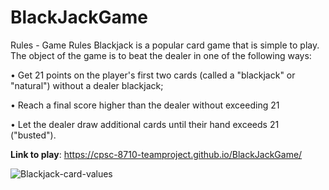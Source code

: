 # BlackJackGame

Rules -
Game Rules Blackjack is a popular card game that is simple to play. The object of the game is to beat the dealer in one of the following ways:

• Get 21 points on the player's first two cards (called a "blackjack" or "natural") without a dealer blackjack;

• Reach a final score higher than the dealer without exceeding 21

• Let the dealer draw additional cards until their hand exceeds 21 ("busted").

**Link to play**: https://cpsc-8710-teamproject.github.io/BlackJackGame/

![Blackjack-card-values](https://user-images.githubusercontent.com/76790227/147416588-86b629f5-212d-4019-a412-82088b4cf690.png)
